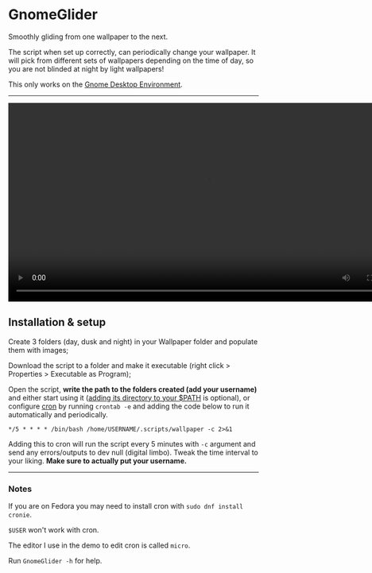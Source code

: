 # GnomeGlider

Smoothly gliding from one wallpaper to the next.

The script when set up correctly, can periodically change your wallpaper. It will pick from different sets of wallpapers depending on the time of day, so you are not blinded at night by light wallpapers!

This only works on the [Gnome Desktop Environment](http://gnome.org).

---

<video src="https://files.catbox.moe/kavqen.mp4" controls width="800" type="video/mp4"></video>


## Installation & setup

Create 3 folders (day, dusk and night) in your Wallpaper folder and populate them with images;

Download the script to a folder and make it executable (right click > Properties > Executable as Program); 

Open the script, **write the path to the folders created (add your username)** and either start using it ([adding its directory to your $PATH](https://www.geeksforgeeks.org/add-directory-to-path-in-linux/) is optional), or configure [cron](https://linuxhandbook.com/crontab/) by running `crontab -e` and adding the code below to run it automatically and periodically.

`*/5 * * * * /bin/bash /home/USERNAME/.scripts/wallpaper -c 2>&1`

Adding this to cron will run the script every 5 minutes with `-c` argument and send any errors/outputs to dev null (digital limbo).
Tweak the time interval to your liking. **Make sure to actually put your username.**

---

### Notes

If you are on Fedora you may need to install cron with `sudo dnf install cronie`.

`$USER` won't work with cron.

The editor I use in the demo to edit cron is called `micro`.

Run `GnomeGlider -h` for help.
